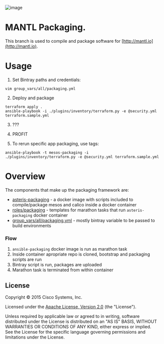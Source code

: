 
![image](./mantl-logo-1.png)

# MANTL Packaging.

This branch is used to compile and package software for [http://mantl.io](http://mantl.io).

# Usage

1. Set Bintray paths and credentials:

 ```
 vim group_vars/all/packaging.yml
 ```

2. Deploy and package

 ```
 terraform apply .
 ansible-playbook -i ./plugins/inventory/terraform.py -e @security.yml terraform.sample.yml
 ```

3. ???
4. PROFIT

5. To rerun specific app packaging, use tags:

 ```
 ansible-playbook -t mesos-packaging -i ./plugins/inventory/terraform.py -e @security.yml terraform.sample.yml
 ```

# Overview

The components that make up the packaging framework are:
 * [asteris-packaging](https://github.com/asteris-llc/asteris-packaging) - a docker image with scripts included to compile/package mesos and calico inside a docker container
 * [roles/packaging](https://github.com/CiscoCloud/microservices-infrastructure/tree/tool/packaging/roles/packaging/templates) - templates for marathon tasks that run `asteris-packaging` docker container
 * [group_vars/all/packaging.yml](https://github.com/CiscoCloud/microservices-infrastructure/blob/tool/packaging/group_vars/all/packaging.yml) - mostly bintray variable to be passed to build environments

### Flow
1. `ansible-packaging` docker image is run as marathon task
2. Inside container apropriate repo is cloned, bootstrap and packaging scripts are run
3. Bintray script is run, packages are uploaded
4. Marathon task is terminated from within container


## License

Copyright © 2015 Cisco Systems, Inc.

Licensed under the [Apache License, Version 2.0](http://www.apache.org/licenses/LICENSE-2.0) (the "License").

Unless required by applicable law or agreed to in writing, software distributed under the License is distributed on an "AS IS" BASIS, WITHOUT WARRANTIES OR CONDITIONS OF ANY KIND, either express or implied. See the License for the specific language governing permissions and limitations under the License.
